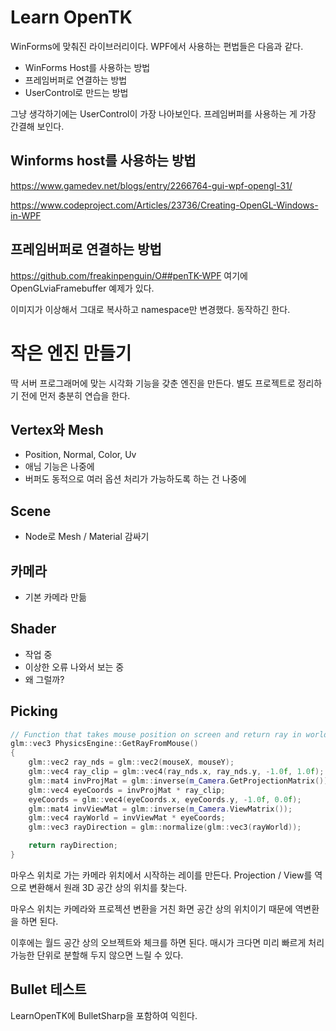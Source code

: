 # Learn OpenTK

WinForms에 맞춰진 라이브러리이다. WPF에서 사용하는 편법들은 다음과 같다. 
- WinForms Host를 사용하는 방법
- 프레임버퍼로 연결하는 방법 
- UserControl로 만드는 방법

그냥 생각하기에는 UserControl이 가장 나아보인다. 
프레임버퍼를 사용하는 게 가장 간결해 보인다. 

## Winforms host를 사용하는 방법 

https://www.gamedev.net/blogs/entry/2266764-gui-wpf-opengl-31/

https://www.codeproject.com/Articles/23736/Creating-OpenGL-Windows-in-WPF


## 프레임버퍼로 연결하는 방법 

https://github.com/freakinpenguin/O##penTK-WPF
여기에 OpenGLviaFramebuffer 예제가 있다. 

이미지가 이상해서 그대로 복사하고 namespace만 변경했다. 
동작하긴 한다. 


# 작은 엔진 만들기 

딱 서버 프로그래머에 맞는 시각화 기능을 갖춘 엔진을 만든다. 
별도 프로젝트로 정리하기 전에 먼저 충분히 연습을 한다. 

## Vertex와 Mesh 

- Position, Normal, Color, Uv
- 애님 기능은 나중에 
- 버퍼도 동적으로 여러 옵션 처리가 가능하도록 하는 건 나중에 

## Scene 

- Node로 Mesh / Material 감싸기

## 카메라 

- 기본 카메라 만듦 

## Shader

- 작업 중 
- 이상한 오류 나와서 보는 중 
- 왜 그럴까? 


## Picking 

```c++
// Function that takes mouse position on screen and return ray in world coords
glm::vec3 PhysicsEngine::GetRayFromMouse()
{
	glm::vec2 ray_nds = glm::vec2(mouseX, mouseY);
	glm::vec4 ray_clip = glm::vec4(ray_nds.x, ray_nds.y, -1.0f, 1.0f);
	glm::mat4 invProjMat = glm::inverse(m_Camera.GetProjectionMatrix());
	glm::vec4 eyeCoords = invProjMat * ray_clip;
	eyeCoords = glm::vec4(eyeCoords.x, eyeCoords.y, -1.0f, 0.0f);
	glm::mat4 invViewMat = glm::inverse(m_Camera.ViewMatrix());
	glm::vec4 rayWorld = invViewMat * eyeCoords;
	glm::vec3 rayDirection = glm::normalize(glm::vec3(rayWorld));

	return rayDirection;
}
```

마우스 위치로 가는 카메라 위치에서 시작하는 레이를 만든다. 
Projection / View를 역으로 변환해서 원래 3D 공간 상의 위치를 찾는다. 

마우스 위치는 카메라와 프로젝션 변환을 거친 화면 공간 상의 위치이기 때문에 역변환을 하면 된다. 

이후에는 월드 공간 상의 오브젝트와 체크를 하면 된다. 
매시가 크다면 미리 빠르게 처리 가능한 단위로 분할해 두지 않으면 느릴 수 있다. 



## Bullet 테스트 

LearnOpenTK에 BulletSharp을 포함하여 익힌다. 




